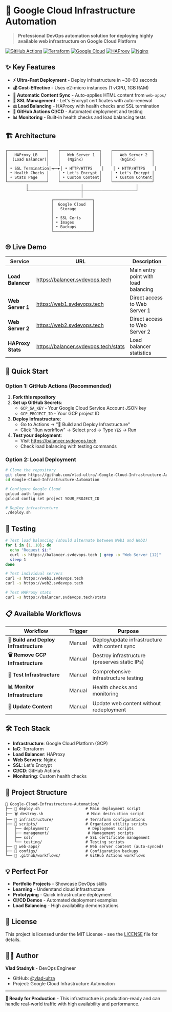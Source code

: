 # 🚀 Google Cloud Infrastructure Automation

> **Professional DevOps automation solution for deploying highly available web infrastructure on Google Cloud Platform**

[![GitHub Actions](https://img.shields.io/badge/GitHub%20Actions-Ready-brightgreen)](https://github.com/vlad-ultra/-Google-Cloud-Infrastructure-Automation/actions)
[![Terraform](https://img.shields.io/badge/Terraform-Infrastructure%20as%20Code-blue)](https://terraform.io)
[![Google Cloud](https://img.shields.io/badge/Google%20Cloud-Platform-orange)](https://cloud.google.com)
[![HAProxy](https://img.shields.io/badge/HAProxy-Load%20Balancer-red)](https://haproxy.org)
[![Nginx](https://img.shields.io/badge/Nginx-Web%20Server-green)](https://nginx.org)

## ✨ Key Features

- **⚡ Ultra-Fast Deployment** - Deploy infrastructure in ~30-60 seconds
- **💰 Cost-Effective** - Uses e2-micro instances (1 vCPU, 1GB RAM)
- **🔄 Automatic Content Sync** - Auto-applies HTML content from `web-apps/`
- **🔐 SSL Management** - Let's Encrypt certificates with auto-renewal
- **⚖️ Load Balancing** - HAProxy with health checks and SSL termination
- **🚀 GitHub Actions CI/CD** - Automated deployment and testing
- **📊 Monitoring** - Built-in health checks and load balancing tests

## 🏗️ Architecture

```
┌─────────────────┐    ┌─────────────────┐    ┌─────────────────┐
│   HAProxy LB    │    │   Web Server 1  │    │   Web Server 2  │
│  (Load Balancer)│    │   (Nginx)       │    │   (Nginx)       │
│                 │    │                 │    │                 │
│ • SSL Termination│◄──►│ • HTTP/HTTPS    │    │ • HTTP/HTTPS    │
│ • Health Checks │    │ • Let's Encrypt │    │ • Let's Encrypt │
│ • Stats Page    │    │ • Custom Content│    │ • Custom Content│
└─────────────────┘    └─────────────────┘    └─────────────────┘
         │                       │                       │
         └───────────────────────┼───────────────────────┘
                                 │
                    ┌─────────────────┐
                    │  Google Cloud   │
                    │   Storage       │
                    │                 │
                    │ • SSL Certs     │
                    │ • Images        │
                    │ • Backups       │
                    └─────────────────┘
```

## 🌐 Live Demo

| Service | URL | Description |
|---------|-----|-------------|
| **Load Balancer** | https://balancer.svdevops.tech | Main entry point with load balancing |
| **Web Server 1** | https://web1.svdevops.tech | Direct access to Web Server 1 |
| **Web Server 2** | https://web2.svdevops.tech | Direct access to Web Server 2 |
| **HAProxy Stats** | https://balancer.svdevops.tech/stats | Load balancer statistics |

## 🚀 Quick Start

### Option 1: GitHub Actions (Recommended)

1. **Fork this repository**
2. **Set up GitHub Secrets**:
   - `GCP_SA_KEY` - Your Google Cloud Service Account JSON key
   - `GCP_PROJECT_ID` - Your GCP project ID
3. **Deploy Infrastructure**:
   - Go to Actions → "🚀 Build and Deploy Infrastructure"
   - Click "Run workflow" → Select `prod` → Type `YES` → Run
4. **Test your deployment**:
   - Visit https://balancer.svdevops.tech
   - Check load balancing with testing commands

### Option 2: Local Deployment

```bash
# Clone the repository
git clone https://github.com/vlad-ultra/-Google-Cloud-Infrastructure-Automation.git
cd Google-Cloud-Infrastructure-Automation

# Configure Google Cloud
gcloud auth login
gcloud config set project YOUR_PROJECT_ID

# Deploy infrastructure
./deploy.sh
```

## 🧪 Testing

```bash
# Test load balancing (should alternate between Web1 and Web2)
for i in {1..10}; do
  echo "Request $i:"
  curl -s https://balancer.svdevops.tech | grep -o "Web Server [12]"
  sleep 1
done

# Test individual servers
curl -s https://web1.svdevops.tech
curl -s https://web2.svdevops.tech

# Test HAProxy stats
curl -s https://balancer.svdevops.tech/stats
```

## 📋 Available Workflows

| Workflow | Trigger | Purpose |
|----------|---------|---------|
| **🚀 Build and Deploy Infrastructure** | Manual | Deploy/update infrastructure with content sync |
| **🗑️ Remove GCP Infrastructure** | Manual | Destroy infrastructure (preserves static IPs) |
| **🧪 Test Infrastructure** | Manual | Comprehensive infrastructure testing |
| **📊 Monitor Infrastructure** | Manual | Health checks and monitoring |
| **🔄 Update Content** | Manual | Update web content without redeployment |

## 🛠️ Tech Stack

- **Infrastructure**: Google Cloud Platform (GCP)
- **IaC**: Terraform
- **Load Balancer**: HAProxy
- **Web Servers**: Nginx
- **SSL**: Let's Encrypt
- **CI/CD**: GitHub Actions
- **Monitoring**: Custom health checks

## 📁 Project Structure

```
📁 Google-Cloud-Infrastructure-Automation/
├── 🚀 deploy.sh                    # Main deployment script
├── 🗑️ destroy.sh                   # Main destruction script
├── 📁 infrastructure/              # Terraform configurations
├── 📁 scripts/                     # Organized utility scripts
│   ├── deployment/                 # Deployment scripts
│   ├── management/                 # Management scripts
│   ├── ssl/                       # SSL certificate management
│   └── testing/                   # Testing scripts
├── 📁 web-apps/                    # Web server content (auto-synced)
├── 📁 configs/                     # Configuration backups
└── 📁 .github/workflows/           # GitHub Actions workflows
```

## 💡 Perfect For

- **Portfolio Projects** - Showcase DevOps skills
- **Learning** - Understand cloud infrastructure
- **Prototyping** - Quick infrastructure deployment
- **CI/CD Demos** - Automated deployment examples
- **Load Balancing** - High availability demonstrations

## 📄 License

This project is licensed under the MIT License - see the [LICENSE](LICENSE) file for details.

## 👨‍💻 Author

**Vlad Stadnyk** - DevOps Engineer
- GitHub: [@vlad-ultra](https://github.com/vlad-ultra)
- Project: Google Cloud Infrastructure Automation

---

**🎯 Ready for Production** - This infrastructure is production-ready and can handle real-world traffic with high availability and performance.
